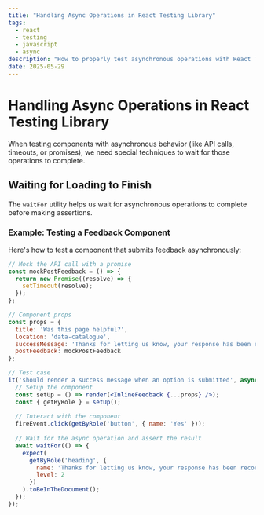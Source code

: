 ```yaml
---
title: "Handling Async Operations in React Testing Library"
tags:
  - react
  - testing
  - javascript
  - async
description: "How to properly test asynchronous operations with React Testing Library"
date: 2025-05-29
---
```


# Handling Async Operations in React Testing Library

When testing components with asynchronous behavior (like API calls, timeouts, or promises), we need special techniques to wait for those operations to complete.

## Waiting for Loading to Finish

The `waitFor` utility helps us wait for asynchronous operations to complete before making assertions.

### Example: Testing a Feedback Component

Here's how to test a component that submits feedback asynchronously:

```jsx
// Mock the API call with a promise
const mockPostFeedback = () => {
  return new Promise((resolve) => {
    setTimeout(resolve);
  });
};

// Component props
const props = {
  title: 'Was this page helpful?',
  location: 'data-catalogue',
  successMessage: 'Thanks for letting us know, your response has been recorded',
  postFeedback: mockPostFeedback
};

// Test case
it('should render a success message when an option is submitted', async () => {
  // Setup the component
  const setUp = () => render(<InlineFeedback {...props} />);
  const { getByRole } = setUp();
  
  // Interact with the component
  fireEvent.click(getByRole('button', { name: 'Yes' }));
  
  // Wait for the async operation and assert the result
  await waitFor(() => {
    expect(
      getByRole('heading', {
        name: 'Thanks for letting us know, your response has been recorded',
        level: 2
      })
    ).toBeInTheDocument();
  });
});
```


